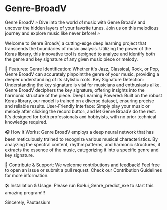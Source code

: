 # Genre-BroadV
Genre BroadV 🎶 Dive into the world of music with Genre BroadV and uncover the hidden layers of your favorite tunes. Join us on this melodious journey and explore music like never before! 🎶

Welcome to Genre BroadV, a cutting-edge deep learning project that transcends the boundaries of music analysis. Utilizing the power of the Keras library, this innovative tool is designed to analyze and identify both the genre and key signature of any given music piece or melody.

🎼 Features:
Genre Identification: Whether it's Jazz, Classical, Rock, or Pop, Genre BroadV can accurately pinpoint the genre of your music, providing a deeper understanding of its stylistic roots.
Key Signature Detection: Understanding the key signature is vital for musicians and enthusiasts alike. Genre BroadV deciphers the key signature, offering insights into the harmonic structure of the piece.
Deep Learning Powered: Built on the robust Keras library, our model is trained on a diverse dataset, ensuring precise and reliable results.
User-Friendly Interface: Simply play your music or melody after clicking the record button, and let Genre BroadV do the rest. It's designed for both professionals and hobbyists, with no prior technical knowledge required.

🎧 How It Works:
Genre BroadV employs a deep neural network that has been meticulously trained to recognize various musical characteristics. By analyzing the spectral content, rhythm patterns, and harmonic structures, it extracts the essence of the music, categorizing it into a specific genre and key signature.

🤝 Contribute & Support:
We welcome contributions and feedback! Feel free to open an issue or submit a pull request. Check our Contribution Guidelines for more information.

🛠️ Installation & Usage:
Please run BoHui_Genre_predict_exe to start this amazing program!!!

Sincerely,
Pautassium
